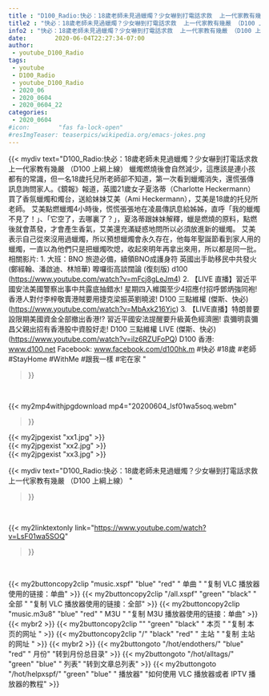 ```yaml
---
title : "D100_Radio:快必：18歲老師未見過蠟燭？少女嚇到打電話求救  上一代家教有幾嚴 （D100 上綱上線） "
title2 : "快必：18歲老師未見過蠟燭？少女嚇到打電話求救  上一代家教有幾嚴 （D100 上綱上線） "
info2 : "快必：18歲老師未見過蠟燭？少女嚇到打電話求救  上一代家教有幾嚴 （D100 上綱上線）  蠟燭燃燒後會自然減少，這應該是連小孩都有的常識，但一名18歲托兒所老師卻不知道，第一次看到蠟燭消失，還慌張傳訊息詢問家人。《鏡報》報道，英國21歲女子夏洛蒂（Charlotte Heckermann）買了香氛蠟燭和燭台，送給妹妹艾美（Ami Heckermann），艾美是18歲的托兒所老師。  艾美點燃蠟燭4小時後，慌慌張張地在凌晨傳訊息給姊姊，直呼「我的蠟燭不見了！」、「它空了，去哪裏了？」，夏洛蒂跟妹妹解釋，蠟是燃燒的原料，點燃後就會蒸發，才會產生香氣，艾美還充滿疑惑地問所以必須放進新的蠟燭。  艾美表示自己從來沒用過蠟燭，所以預想蠟燭會永久存在，他每年聖誕節看到家人用的蠟燭，一直以為他們只是把蠟燭吹熄，收起來明年再拿出來用，所以都是同一批。  相關影片: 1. 大班：BNO 旅遊必備，續領BNO成護身符 英國出手助移民中共發火  (鄭經翰、潘啟迪、林旭華) 嚤囉街高談闊論 (復刻版) d100 (https://www.youtube.com/watch?v=mFcj8gLeJm4) 2. 【LIVE 直播】習近平國安法美國警察出事中共露底抽錯水! 星期四入維園至少4招應付招呼鄧炳強同袍! 香港人對付李梓敬賣港賊要用捷克梁振英劉曉波!  D100 三點維權 (傑斯、快必) (https://www.youtube.com/watch?v=MbAxk216Yjc) 3. 【LIVE直播】特朗普要設限期美國資金全部撤出香港!? 習近平國安法提醒要升級黃色經濟圈! 袁彌明袁彌昌父親出招有香港股中資股好走!  D100 三點維權 LIVE (傑斯、快必) (https://www.youtube.com/watch?v=ilz6RZUFoPQ)  D100 香港: www.d100.net Facebook: www.facebook.com/d100hk.m  #快必 #18歲 #老師 #StayHome #WithMe #跟我一樣 #宅在家 "
date:        2020-06-04T22:27:34-07:00
author:
 - youtube_D100_Radio
tags:
 - youtube
 - D100_Radio
 - youtube_D100_Radio
 - 2020_06
 - 2020_0604
 - 2020_0604_22
categories:
 - 2020_0604
#icon:        "fas fa-lock-open"
#resImgTeaser: teaserpics/wikipedia.org/emacs-jokes.png
---
```


{{< mydiv text="D100_Radio:快必：18歲老師未見過蠟燭？少女嚇到打電話求救  上一代家教有幾嚴 （D100 上綱上線）  蠟燭燃燒後會自然減少，這應該是連小孩都有的常識，但一名18歲托兒所老師卻不知道，第一次看到蠟燭消失，還慌張傳訊息詢問家人。《鏡報》報道，英國21歲女子夏洛蒂（Charlotte Heckermann）買了香氛蠟燭和燭台，送給妹妹艾美（Ami Heckermann），艾美是18歲的托兒所老師。  艾美點燃蠟燭4小時後，慌慌張張地在凌晨傳訊息給姊姊，直呼「我的蠟燭不見了！」、「它空了，去哪裏了？」，夏洛蒂跟妹妹解釋，蠟是燃燒的原料，點燃後就會蒸發，才會產生香氣，艾美還充滿疑惑地問所以必須放進新的蠟燭。  艾美表示自己從來沒用過蠟燭，所以預想蠟燭會永久存在，他每年聖誕節看到家人用的蠟燭，一直以為他們只是把蠟燭吹熄，收起來明年再拿出來用，所以都是同一批。  相關影片: 1. 大班：BNO 旅遊必備，續領BNO成護身符 英國出手助移民中共發火  (鄭經翰、潘啟迪、林旭華) 嚤囉街高談闊論 (復刻版) d100 (https://www.youtube.com/watch?v=mFcj8gLeJm4) 2. 【LIVE 直播】習近平國安法美國警察出事中共露底抽錯水! 星期四入維園至少4招應付招呼鄧炳強同袍! 香港人對付李梓敬賣港賊要用捷克梁振英劉曉波!  D100 三點維權 (傑斯、快必) (https://www.youtube.com/watch?v=MbAxk216Yjc) 3. 【LIVE直播】特朗普要設限期美國資金全部撤出香港!? 習近平國安法提醒要升級黃色經濟圈! 袁彌明袁彌昌父親出招有香港股中資股好走!  D100 三點維權 LIVE (傑斯、快必) (https://www.youtube.com/watch?v=ilz6RZUFoPQ)  D100 香港: www.d100.net Facebook: www.facebook.com/d100hk.m  #快必 #18歲 #老師 #StayHome #WithMe #跟我一樣 #宅在家 "
>}}
<br>


{{< my2mp4withjpgdownload mp4="20200604_lsf01wa5soq.webm"
>}}

{{< my2jpgexist "xx1.jpg" >}}<br>
{{< my2jpgexist "xx2.jpg" >}}<br>
{{< my2jpgexist "xx3.jpg" >}}<br>



{{< mydiv text="D100_Radio:快必：18歲老師未見過蠟燭？少女嚇到打電話求救  上一代家教有幾嚴 （D100 上綱上線） "
>}}
<br>

{{< my2linktextonly link="https://www.youtube.com/watch?v=LsF01wa5SOQ"
>}}


<br>

{{< my2buttoncopy2clip "music.xspf"        "blue"   "red"    " 单曲 "  "复制 VLC 播放器使用的链接：单曲" >}} {{< my2buttoncopy2clip "/all.xspf"         "green"  "black"  " 全部 "  "复制 VLC 播放器使用的链接：全部" >}} {{< my2buttoncopy2clip "music.m3u8"        "blue"   "red"    " M3U  "    "复制 M3U 播放器使用的链接：单曲" >}} {{< mybr2 >}} {{< my2buttoncopy2clip ""                  "green"  "black"  " 本页 "    "复制 本页的网址 " >}} {{< my2buttoncopy2clip "/"                 "black"  "red"    " 主站 "    "复制 主站的网址 " >}} {{< mybr2 >}} {{< my2buttongoto      "/hot/endothers/"   "blue"   "red"    " 月份"   "转到月份总目录" >}} {{< my2buttongoto      "/hot/alltags/"     "green"  "blue"   " 列表"   "转到文章总列表" >}} {{< my2buttongoto      "/hot/helpxspf/"    "green"  "blue"   " 播放器" "如何使用 VLC 播放器或者 IPTV 播放器的教程" >}} 
